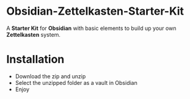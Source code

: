 # Obsidian-Zettelkasten-Starter-Kit
A **Starter Kit** for **Obsidian** with basic elements to build up your own **Zettelkasten** system.


# Installation
- Download the zip and unzip
- Select the unzipped folder as a vault in Obsidian
- Enjoy
